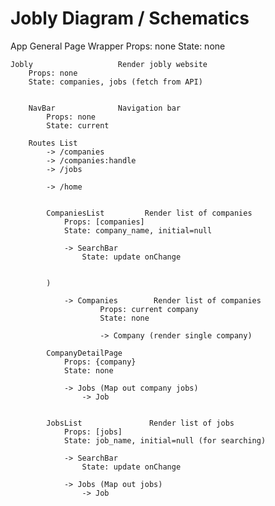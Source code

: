 # Jobly Diagram / Schematics

App                         General Page Wrapper
    Props: none
    State: none

    Jobly                   Render jobly website
        Props: none
        State: companies, jobs (fetch from API)


        NavBar              Navigation bar
            Props: none
            State: current

        Routes List
            -> /companies
            -> /companies:handle
            -> /jobs

            -> /home


            CompaniesList         Render list of companies
                Props: [companies]
                State: company_name, initial=null

                -> SearchBar
                    State: update onChange


            )

                -> Companies        Render list of companies
                        Props: current company
                        State: none

                        -> Company (render single company)

            CompanyDetailPage
                Props: {company}
                State: none

                -> Jobs (Map out company jobs)
                    -> Job


            JobsList               Render list of jobs
                Props: [jobs]
                State: job_name, initial=null (for searching)

                -> SearchBar
                    State: update onChange

                -> Jobs (Map out jobs)
                    -> Job
